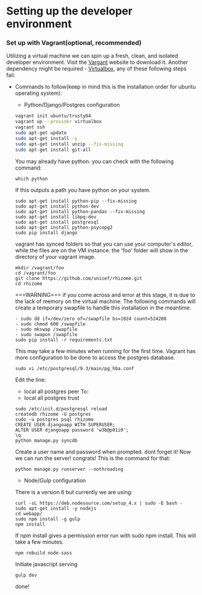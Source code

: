 # Setting up the developer environment

### Set up with Vagrant(optional, recommended)
Utilizing a virtual machine we can spin up a fresh, clean, and isolated developer environment. Visit the [Vargant](https://www.vagrantup.com/) website to download it. Another dependency might be required - [Virtualbox](https://www.virtualbox.org/wiki/Downloads), any of these following steps fail.
* Commands to follow(keep in mind this is the installation order for ubuntu operating system):
  - Python/Django/Postgres configuration
  ```bash
  vagrant init ubuntu/trusty64
  vagrant up --provider virtualbox
  vagrant ssh
  sudo apt-get update
  sudo apt-get install -y
  sudo apt-get install unzip --fix-missing
  sudo apt-get install git-all
  ```
  You may already have python. you can check with the following command:
  ```
  which python
  ```
  If this outputs a path you have python on your system.
  ```
  sudo apt-get install python-pip --fix-missing
  sudo apt-get install python-dev
  sudo apt-get install python-pandas --fix-missing
  sudo apt-get install libpq-dev
  sudo apt-get install postgresql
  sudo apt-get install python-psycopg2
  sudo pip install django
  ```
  vagrant has synced folders so that you can use your computer's editor, while the files are on the VM instance.
  the 'foo' folder will show in the directory of your vagrant image.
  ```
  mkdir /vagrant/foo
  cd /vagrant/foo
  git clone https://github.com/unicef/rhizome.git
  cd rhizome
  ```
  ===WARNING=== if you come across and error at this stage, it is due to the lack of memory on the virtual machine. The following commands will create a temporary swapfile to handle this installation in the meantime.
  ```
  - sudo dd if=/dev/zero of=/swapfile bs=1024 count=524288
  - sudo chmod 600 /swapfile
  - sudo mkswap /swapfile
  - sudo swapon /swapfile
  sudo pip install -r requirements.txt
  ```
  This may take a few minutes when running for the first time. Vagrant has more configuration to be done to access the postgres database.
  ```
  sudo vi /etc/postgresql/9.3/main/pg_hba.conf
  ```
  Edit the line:
  - local   all             postgres                                peer
  To:
  - local   all             postgres                                trust
  ```
  sudo /etc/init.d/postgresql reload
  createdb rhizome -U postgres
  sudo -u postgres psql rhizome
  CREATE USER djangoapp WITH SUPERUSER;
  ALTER USER djangoapp password 'w3b@p01i0';
  \q
  python manage.py syncdb
  ```
  Create a user name and password when prompted. dont forget it! Now we can run the server! congrats! This is the command for that:
  ```
  python manage.py runserver --nothreading
  ```
  - Node/Gulp configuration

  There is a version 6 but currently we are using:
  ```
  curl -sL https://deb.nodesource.com/setup_4.x | sudo -E bash -
  sudo apt-get install -y nodejs
  cd webapp/
  sudo npm install -g gulp
  npm install
  ```
  If npm install gives a permission error run with sudo npm install. This will take a few minutes.
  ```
  npm rebuild node-sass
  ```
  Initiate javascript serving
  ```
  gulp dev
  ```
  done!